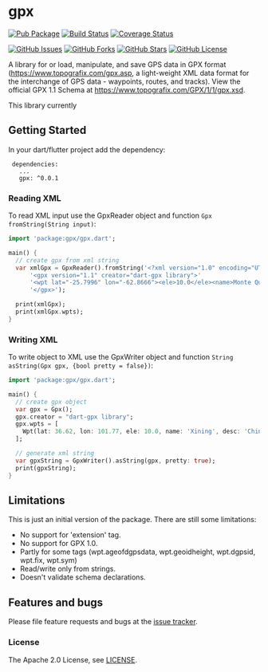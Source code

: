 gpx
======

[![Pub Package](https://img.shields.io/pub/v/gpx.svg)](https://pub.dartlang.org/packages/gpx)
[![Build Status](https://travis-ci.org/kb0/dart-gpx.svg?branch=master)](https://travis-ci.org/kb0/dart-gpx)
[![Coverage Status](https://coveralls.io/repos/github/kb0/dart-gpx/badge.svg?branch=master)](https://coveralls.io/github/kb0/dart-gpx?branch=master)

[![GitHub Issues](https://img.shields.io/github/issues/kb0/dart-gpx.svg?branch=master)](https://github.com/kb0/dart-gpx/issues)
[![GitHub Forks](https://img.shields.io/github/forks/kb0/dart-gpx.svg?branch=master)](https://github.com/kb0/dart-gpx/network)
[![GitHub Stars](https://img.shields.io/github/stars/kb0/dart-gpx.svg?branch=master)](https://github.com/kb0/dart-gpx/stargazers)
[![GitHub License](https://img.shields.io/badge/license-Apache%202-blue.svg)](https://raw.githubusercontent.com/kb0/dart-gpx/master/LICENSE)


A library for or load, manipulate, and save GPS data in GPX format (https://www.topografix.com/gpx.asp, a light-weight XML data format for the interchange of GPS data - waypoints, routes, and tracks).
View the official GPX 1.1 Schema at https://www.topografix.com/GPX/1/1/gpx.xsd.

This library currently 

## Getting Started

In your dart/flutter project add the dependency:

```
 dependencies:
   ...
   gpx: ^0.0.1
```

### Reading XML

To read XML input use the GpxReader object and function `Gpx fromString(String input)`:

```dart
import 'package:gpx/gpx.dart';

main() {
  // create gpx from xml string
  var xmlGpx = GpxReader().fromString('<?xml version="1.0" encoding="UTF-8"?>'
      '<gpx version="1.1" creator="dart-gpx library">'
      '<wpt lat="-25.7996" lon="-62.8666"><ele>10.0</ele><name>Monte Quemado</name><desc>Argentina</desc></wpt>'
      '</gpx>');

  print(xmlGpx);
  print(xmlGpx.wpts);
}
```

### Writing XML

To write object to XML use the GpxWriter object and function `String asString(Gpx gpx, {bool pretty = false})`:

```dart
import 'package:gpx/gpx.dart';

main() {
  // create gpx object
  var gpx = Gpx();
  gpx.creator = "dart-gpx library";
  gpx.wpts = [
    Wpt(lat: 36.62, lon: 101.77, ele: 10.0, name: 'Xining', desc: 'China'),
  ];

  // generate xml string
  var gpxString = GpxWriter().asString(gpx, pretty: true);
  print(gpxString);
}
```


## Limitations

This is just an initial version of the package. There are still some limitations:

- No support for 'extension' tag.
- No support for GPX 1.0.
- Partly for some tags (wpt.ageofdgpsdata, wpt.geoidheight, wpt.dgpsid, wpt.fix, wpt.sym)
- Read/write only from strings.
- Doesn't validate schema declarations.

## Features and bugs

Please file feature requests and bugs at the [issue tracker][tracker].

[tracker]: https://github.com/kb0/dart-gpx/issues

### License

The Apache 2.0 License, see [LICENSE](https://github.com/kb0/dart-gpx/raw/master/LICENSE).